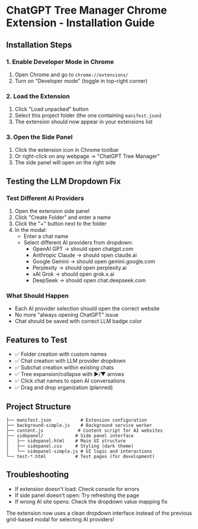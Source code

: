 # ChatGPT Tree Manager Chrome Extension - Installation Guide

## Installation Steps

### 1. Enable Developer Mode in Chrome
1. Open Chrome and go to `chrome://extensions/`
2. Turn on "Developer mode" (toggle in top-right corner)

### 2. Load the Extension
1. Click "Load unpacked" button
2. Select this project folder (the one containing `manifest.json`)
3. The extension should now appear in your extensions list

### 3. Open the Side Panel
1. Click the extension icon in Chrome toolbar
2. Or right-click on any webpage → "ChatGPT Tree Manager"
3. The side panel will open on the right side

## Testing the LLM Dropdown Fix

### Test Different AI Providers
1. Open the extension side panel
2. Click "Create Folder" and enter a name
3. Click the "+" button next to the folder
4. In the modal:
   - Enter a chat name
   - Select different AI providers from dropdown:
     - OpenAI GPT → should open chatgpt.com
     - Anthropic Claude → should open claude.ai
     - Google Gemini → should open gemini.google.com
     - Perplexity → should open perplexity.ai
     - xAI Grok → should open grok.x.ai
     - DeepSeek → should open chat.deepseek.com

### What Should Happen
- Each AI provider selection should open the correct website
- No more "always opening ChatGPT" issue
- Chat should be saved with correct LLM badge color

## Features to Test
- ✅ Folder creation with custom names
- ✅ Chat creation with LLM provider dropdown
- ✅ Subchat creation within existing chats
- ✅ Tree expansion/collapse with ▶/▼ arrows
- ✅ Click chat names to open AI conversations
- ✅ Drag and drop organization (planned)

## Project Structure
```
├── manifest.json           # Extension configuration
├── background-simple.js    # Background service worker
├── content.js             # Content script for AI websites
├── sidepanel/            # Side panel interface
│   ├── sidepanel.html    # Main UI structure
│   ├── sidepanel.css     # Styling (dark theme)
│   └── sidepanel-simple.js # UI logic and interactions
└── test-*.html           # Test pages (for development)
```

## Troubleshooting
- If extension doesn't load: Check console for errors
- If side panel doesn't open: Try refreshing the page
- If wrong AI site opens: Check the dropdown value mapping fix

The extension now uses a clean dropdown interface instead of the previous grid-based modal for selecting AI providers!